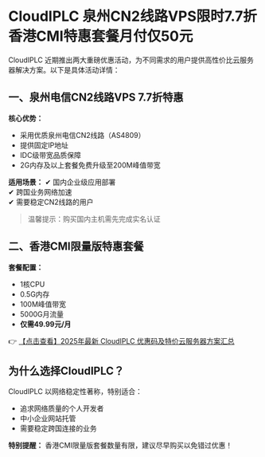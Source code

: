# CloudIPLC 泉州CN2线路VPS限时7.7折 香港CMI特惠套餐月付仅50元

CloudIPLC 近期推出两大重磅优惠活动，为不同需求的用户提供高性价比云服务器解决方案。以下是具体活动详情：

## 一、泉州电信CN2线路VPS 7.7折特惠

**核心优势：**
- 采用优质泉州电信CN2线路（AS4809）
- 提供固定IP地址
- IDC级带宽品质保障
- 2G内存及以上套餐免费升级至200M峰值带宽

**适用场景：**
✔ 国内企业级应用部署  
✔ 跨国业务网络加速  
✔ 需要稳定CN2线路的用户

> 温馨提示：购买国内主机需先完成实名认证

## 二、香港CMI限量版特惠套餐

**套餐配置：**
- 1核CPU
- 0.5G内存
- 100M峰值带宽
- 5000G月流量
- **仅需49.99元/月**

👉 [【点击查看】2025年最新 CloudIPLC 优惠码及特价云服务器方案汇总](https://bit.ly/cloudiplc)

## 为什么选择CloudIPLC？

CloudIPLC 以网络稳定性著称，特别适合：
- 追求网络质量的个人开发者
- 中小企业网站托管
- 需要稳定跨国连接的业务

**特别提醒：** 香港CMI限量版套餐数量有限，建议尽早购买以免错过优惠！